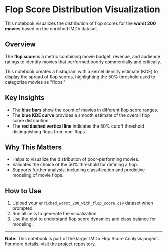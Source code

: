 # Flop Score Distribution Visualization

This notebook visualizes the distribution of flop scores for the **worst 200 movies** based on the enriched IMDb dataset.

## Overview

The **flop score** is a metric combining movie budget, revenue, and audience ratings to identify movies that performed poorly commercially and critically.

This notebook creates a histogram with a kernel density estimate (KDE) to display the spread of flop scores, highlighting the 50% threshold used to categorize movies as "flops."

## Key Insights

- The **blue bars** show the count of movies in different flop score ranges.
- The **blue KDE curve** provides a smooth estimate of the overall flop score distribution.
- The **red dashed vertical line** indicates the 50% cutoff threshold distinguishing flops from non-flops.

## Why This Matters

- Helps to visualize the distribution of poor-performing movies.
- Validates the choice of the 50% threshold for defining a flop.
- Supports further analysis, including classification and predictive modeling of movie flops.

## How to Use

1. Upload your `enriched_worst_200_with_flop_score.csv` dataset when prompted.
2. Run all cells to generate the visualization.
3. Use the plot to understand flop score dynamics and class balance for modeling.

---

**Note:** This notebook is part of the larger IMDb Flop Score Analysis project. For more details, visit the [project repository](https://github.com/yourusername/imdb-flop-score).
